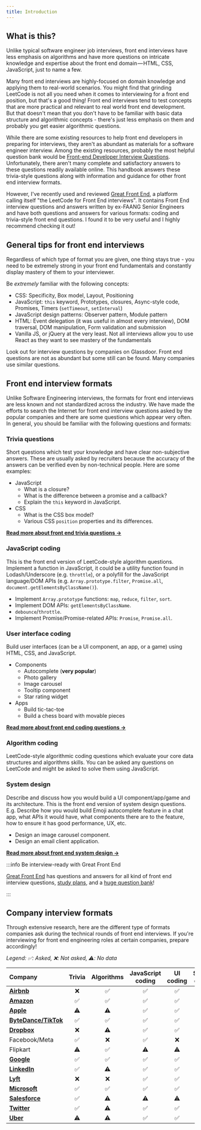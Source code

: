 ```yaml
---
title: Introduction
---
```


## What is this?

Unlike typical software engineer job interviews, front end interviews have less emphasis on algorithms and have more questions on intricate knowledge and expertise about the front end domain — HTML, CSS, JavaScript, just to name a few.

Many front end interviews are highly-focused on domain knowledge and applying them to real-world scenarios. You might find that grinding LeetCode is not all you need when it comes to interviewing for a front end position, but that's a good thing! Front end interviews tend to test concepts that are more practical and relevant to real world front end development. But that doesn't mean that you don't have to be familiar with basic data structure and algorithmic concepts - there's just less emphasis on them and probably you get easier algorithmic questions.

While there are some existing resources to help front end developers in preparing for interviews, they aren't as abundant as materials for a software engineer interview. Among the existing resources, probably the most helpful question bank would be [Front-end Developer Interview Questions](https://github.com/h5bp/Front-end-Developer-Interview-Questions). Unfortunately, there aren't many complete and satisfactory answers to these questions readily available online. This handbook answers these trivia-style questions along with information and guidance for other front end interview formats.

However, I've recently used and reviewed [Great Front End](https://www.greatfrontend.com?utm_source=frontendinterviewhandbook&utm_medium=referral&utm_content=introduction&fpr=frontendinterviewhandbook), a platform calling itself "the LeetCode for Front End interviews". It contains Front End interview questions and answers written by ex-FAANG Senior Engineers and have both questions and answers for various formats: coding and trivia-style front end questions. I found it to be very useful and I highly recommend checking it out!

## General tips for front end interviews

Regardless of which type of format you are given, one thing stays true - you need to be extremely strong in your front end fundamentals and constantly display mastery of them to your interviewer.

Be _extremely_ familiar with the following concepts:

- CSS: Specificity, Box model, Layout, Positioning
- JavaScript: `this` keyword, Prototypes, closures, Async-style code, Promises, Timers (`setTimeout`, `setInterval`)
- JavaScript design patterns: Observer pattern, Module pattern
- HTML: Event delegation (it was useful in almost every interview), DOM traversal, DOM manipulation, Form validation and submission
- Vanilla JS, or jQuery at the very least. Not all interviews allow you to use React as they want to see mastery of the fundamentals

Look out for interview questions by companies on Glassdoor. Front end questions are not as abundant but some still can be found. Many companies use similar questions.

## Front end interview formats

Unlike Software Engineering interviews, the formats for front end interviews are less known and not standardized across the industry. We have made the efforts to search the Internet for front end interview questions asked by the popular companies and there are some questions which appear very often. In general, you should be familiar with the following questions and formats:

### Trivia questions

Short questions which test your knowledge and have clear non-subjective answers. These are usually asked by recruiters because the accuracy of the answers can be verified even by non-technical people. Here are some examples:

- JavaScript
  - What is a closure?
  - What is the difference between a promise and a callback?
  - Explain the `this` keyword in JavaScript.
- CSS
  - What is the CSS box model?
  - Various CSS `position` properties and its differences.

[**Read more about front end trivia questions →**](./trivia.md)

### JavaScript coding

This is the front end version of LeetCode-style algorithm questions. Implement a function in JavaScript, it could be a utility function found in Lodash/Underscore (e.g. `throttle`), or a polyfill for the JavaScript language/DOM APIs (e.g. `Array.prototype.filter`, `Promise.all`, `document.getElementsByClassName()`).

- Implement `Array.prototype` functions: `map`, `reduce`, `filter`, `sort`.
- Implement DOM APIs: `getElementsByClassName`.
- `debounce`/`throttle`.
- Implement Promise/Promise-related APIs: `Promise`, `Promise.all`.

### User interface coding

Build user interfaces (can be a UI component, an app, or a game) using HTML, CSS, and JavaScript.

- Components
  - Autocomplete (**very popular**)
  - Photo gallery
  - Image carousel
  - Tooltip component
  - Star rating widget
- Apps
  - Build tic-tac-toe
  - Build a chess board with movable pieces

[**Read more about front end coding questions →**](./algorithms.md)

### Algorithm coding

LeetCode-style algorithmic coding questions which evaluate your core data structures and algorithms skills. You can be asked any questions on LeetCode and might be asked to solve them using JavaScript.

### System design

Describe and discuss how you would build a UI component/app/game and its architecture. This is the front end version of system design questions. E.g. Describe how you would build Emoji autocomplete feature in a chat app, what APIs it would have, what components there are to the feature, how to ensure it has good performance, UX, etc.

- Design an image carousel component.
- Design an email client application.

[**Read more about front end system design →**](./front-end-system-design.md)

:::info Be interview-ready with Great Front End

[Great Front End](https://www.greatfrontend.com/?fpr=frontendinterviewhandbook) has questions and answers for all kind of front end interview questions, [study plans](https://www.greatfrontend.com/get-started?fpr=frontendinterviewhandbook), and a [huge question bank](https://www.greatfrontend.com/questions/coding?fpr=frontendinterviewhandbook)!

:::

## Company interview formats

Through extensive research, here are the different type of formats companies ask during the technical rounds of front end interviews. If you're interviewing for front end engineering roles at certain companies, prepare accordingly!

_Legend: ✅: Asked, ❌: Not asked, ⚠️: No data_

| Company | Trivia | Algorithms | JavaScript coding | UI coding | System design |
| :-- | :-: | :-: | :-: | :-: | :-: |
| [**Airbnb**](./companies/airbnb-front-end-interview-questions.md) | ❌ | ✅ | ✅ | ✅ | ❌ |
| [**Amazon**](./companies/amazon-front-end-interview-questions.md) | ✅ | ✅ | ✅ | ✅ | ✅ |
| [**Apple**](./companies/apple-front-end-interview-questions.md) | ⚠️ | ⚠️ | ✅ | ✅ | ⚠️ |
| [**ByteDance/TikTok**](./companies/bytedance-tiktok-front-end-interview-questions.md) | ✅ | ✅ | ✅ | ✅ | ❌ |
| [**Dropbox**](./companies/dropbox-front-end-interview-questions.md) | ❌ | ⚠️ | ✅ | ✅ | ✅ |
| Facebook/Meta | ✅ | ❌ | ✅ | ❌ | ✅ |
| Flipkart | ⚠️ | ✅ | ⚠️ | ⚠️ | ⚠️ |
| [**Google**](./companies/google-front-end-interview-questions.md) | ✅ | ✅ | ✅ | ✅ | ✅ |
| [**LinkedIn**](./companies/linkedin-front-end-interview-questions.md) | ✅ | ⚠️ | ✅ | ✅ | ⚠️ |
| [**Lyft**](./companies/lyft-front-end-interview-questions.md) | ❌ | ❌ | ✅ | ✅ | ⚠️ |
| [**Microsoft**](./companies/microsoft-front-end-interview-questions.md) | ✅ | ✅ | ✅ | ✅ | ⚠️ |
| [**Salesforce**](./companies/salesforce-front-end-interview-questions.md) | ✅ | ⚠️ | ⚠️ | ⚠️ | ⚠️ |
| [**Twitter**](./companies/twitter-front-end-interview-questions.md) | ✅ | ⚠️ | ✅ | ✅ | ⚠️ |
| [**Uber**](./companies/uber-front-end-interview-questions.md) | ⚠️ | ⚠️ | ✅ | ✅ | ⚠️ |
